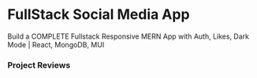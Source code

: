 # FullStack Social Media App

Build a COMPLETE Fullstack Responsive MERN App with Auth, Likes, Dark Mode | React, MongoDB, MUI

### Project Reviews
